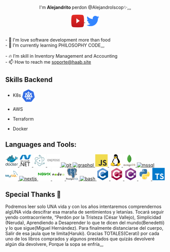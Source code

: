  <p align="center">I'm <strong>Alejandrito </strong> perdon @AlejandroIscop✨,,,<br /></p>
    <p align="center">
       <a href="https://www.youtube.com/channel/UCptIlZdwMQXMuEr06WzNGMg" target="blank" style='margin-right:4px'>
           <img align="center" src="https://github.com/AlejandroIscop/AlejandroIscop/blob/main/Assets/youtube.svg" alt="@AlejandroYOUTUBE" height="40" width="40" ></img>
       </a>
       <a href="https://twitter.com/AlejandroIscop" target="blank">
          <img align="center" src="https://github.com/AlejandroIscop/AlejandroIscop/blob/main/Assets/twitter.svg" alt="@AlejandroTWITTER" height="40" width="40" ></img>
       </a>

  <br> - 🤗 I'm love software development more than food
  <br> - 👀 I’m currently learning PHILOSOPHY CODE,,,                        
  <br> - 🔥 I’m skill in Inventory Management and Accounting
  <br> - 📫 How to reach me soporte@haab.site                                
</p>

## Skills Backend
- K8s <img align="center" src="https://github.com/AlejandroIscop/AlejandroIscop/blob/main/Assets/k8.svg" alt="@AlejandroK8s" height="40" width="40" ></img>
 

- AWS 
- Terraform
- Docker

<h2 align="left">Languages and Tools:</h2>
<p align="left"> 
  <a href="https://www.docker.com/" target="_blank"> 
    <img src="https://raw.githubusercontent.com/devicons/devicon/master/icons/docker/docker-original-wordmark.svg" alt="docker" width="40" height="40"/> </a> 
  <a href="https://dotnet.microsoft.com/" target="_blank"> 
    <img src="https://raw.githubusercontent.com/devicons/devicon/master/icons/dot-net/dot-net-original-wordmark.svg" alt="dotnet" width="40" height="40"/> </a> 
  <a href="https://www.electronjs.org" target="_blank">
    <img src="https://raw.githubusercontent.com/devicons/devicon/master/icons/electron/electron-original.svg" alt="electron" width="40" height="40"/> </a> 
  <a href="https://expressjs.com" target="_blank"> 
    <img src="https://raw.githubusercontent.com/devicons/devicon/master/icons/express/express-original-wordmark.svg" alt="express" width="40" height="40"/> </a>     <a href="https://git-scm.com/" target="_blank"> <img src="https://www.vectorlogo.zone/logos/git-scm/git-scm-icon.svg" alt="git" width="40" height="40"/> </a> 
  <a href="https://graphql.org" target="_blank"> <img src="https://www.vectorlogo.zone/logos/graphql/graphql-icon.svg" alt="graphql" width="40" height="40"/> </a>   <a href="https://developer.mozilla.org/en-US/docs/Web/JavaScript" target="_blank"> 
     <img src="https://raw.githubusercontent.com/devicons/devicon/master/icons/javascript/javascript-original.svg" alt="javascript" width="40" height="40"/> </a>   <a href="https://www.linux.org/" target="_blank"> 
     <img src="https://raw.githubusercontent.com/devicons/devicon/master/icons/linux/linux-original.svg" alt="linux" width="40" height="40"/> </a> 
  <a href="https://www.mongodb.com/" target="_blank"> 
    <img src="https://raw.githubusercontent.com/devicons/devicon/master/icons/mongodb/mongodb-original-wordmark.svg" alt="mongodb" width="40" height="40"/> </a> <a href="https://www.microsoft.com/en-us/sql-server" target="_blank"> 
  <img src="https://www.svgrepo.com/show/303229/microsoft-sql-server-logo.svg" alt="mssql" width="40" height="40"/> </a> <a href="https://www.mysql.com/" target="_blank"> <img src="https://raw.githubusercontent.com/devicons/devicon/master/icons/mysql/mysql-original-wordmark.svg" alt="mysql" width="40" height="40"/> </a> <a href="https://nextjs.org/" target="_blank"> 
  <img src="https://cdn.worldvectorlogo.com/logos/nextjs-3.svg" alt="nextjs" width="40" height="40"/> </a> 
  <a href="https://www.nginx.com" target="_blank"> 
    <img src="https://raw.githubusercontent.com/devicons/devicon/master/icons/nginx/nginx-original.svg" alt="nginx" width="40" height="40"/> </a> <a href="https://nodejs.org" target="_blank"> 
  <img src="https://raw.githubusercontent.com/devicons/devicon/master/icons/nodejs/nodejs-original-wordmark.svg" alt="nodejs" width="40" height="40"/> </a> 
 
 <a href="https://www.postgresql.org" target="_blank"> 
  <img src="https://raw.githubusercontent.com/devicons/devicon/master/icons/postgresql/postgresql-original-wordmark.svg" alt="postgresql" width="40" height="40"/</a> 
    <a href="https://www.gnu.org/software/bash/" target="_blank"> 
    <img src="https://www.vectorlogo.zone/logos/gnu_bash/gnu_bash-icon.svg" alt="bash" width="40" height="40"/> </a> 
  <a href="https://www.cprogramming.com/" target="_blank"> 
    <img src="https://raw.githubusercontent.com/devicons/devicon/master/icons/c/c-original.svg" alt="c" width="40" height="40"/> </a> 
  <a href="https://www.w3schools.com/cpp/" target="_blank"> 
    <img src="https://raw.githubusercontent.com/devicons/devicon/master/icons/cplusplus/cplusplus-original.svg" alt="cplusplus" width="40" height="40"/> </a> 
  <a href="https://www.w3schools.com/cs/" target="_blank"> 
    <img src="https://raw.githubusercontent.com/devicons/devicon/master/icons/csharp/csharp-original.svg" alt="csharp" width="40" height="40"/> </a> 
<a href="https://www.python.org" target="_blank"> <img src="https://raw.githubusercontent.com/devicons/devicon/master/icons/python/python-original.svg" alt="python" width="40" height="40"/> </a> <a href="https://www.typescriptlang.org/" target="_blank"> 
  <img src="https://raw.githubusercontent.com/devicons/devicon/master/icons/typescript/typescript-original.svg" alt="typescript" width="40" height="40"/> 
  </a> 

  </p>

## Special Thanks 🙇  
  Podremos leer solo UNA vida y con los años intentaremos comprendernos algUNA vida descifrar esa maraña de sentimientos y letanías. 
  Tocará seguir yendo contracorriente, “Perdón por la Tristeza (César Vallejo), Simplicidad (Neruda), Aprendiendo a Desaprender lo 
  que te dicen del mundo(Benedetti) y lo que sigue(Miguel Hernández). Para finalmente distanciarse del cuerpo, Salir de esa jaula que 
  te limita(Haruki). Gracias TOTALES(Cerati) por cada uno de los libros comprados y algunos prestados que quizás devolveré algún día 
  devolvere, Porque la sopa se enfría,,,


